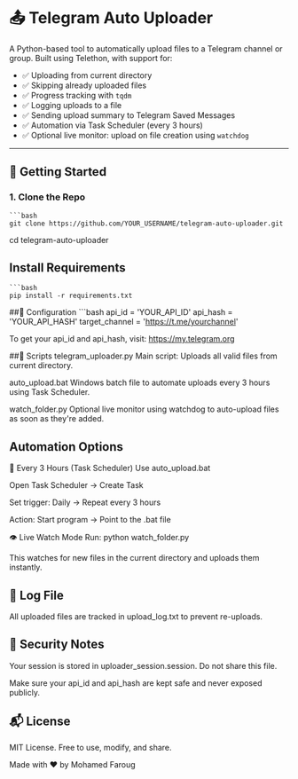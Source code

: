# 📤 Telegram Auto Uploader

A Python-based tool to automatically upload files to a Telegram channel or group. Built using Telethon, with support for:

- ✅ Uploading from current directory
- ✅ Skipping already uploaded files
- ✅ Progress tracking with `tqdm`
- ✅ Logging uploads to a file
- ✅ Sending upload summary to Telegram Saved Messages
- ✅ Automation via Task Scheduler (every 3 hours)
- ✅ Optional live monitor: upload on file creation using `watchdog`

---

## 🚀 Getting Started

### 1. Clone the Repo

    ```bash
    git clone https://github.com/YOUR_USERNAME/telegram-auto-uploader.git
  cd telegram-auto-uploader
## Install Requirements
    ```bash
    pip install -r requirements.txt


##🔧 Configuration
    ```bash
        api_id = 'YOUR_API_ID'
        api_hash = 'YOUR_API_HASH'
        target_channel = 'https://t.me/yourchannel'

To get your api_id and api_hash, visit: https://my.telegram.org


##📜 Scripts
telegram_uploader.py
Main script: Uploads all valid files from current directory.

auto_upload.bat
Windows batch file to automate uploads every 3 hours using Task Scheduler.

watch_folder.py
Optional live monitor using watchdog to auto-upload files as soon as they're added.


## Automation Options
🔁 Every 3 Hours (Task Scheduler)
Use auto_upload.bat

Open Task Scheduler → Create Task

Set trigger: Daily → Repeat every 3 hours

Action: Start program → Point to the .bat file

👁️ Live Watch Mode
Run:
    python watch_folder.py

This watches for new files in the current directory and uploads them instantly.


## 📄 Log File
All uploaded files are tracked in upload_log.txt to prevent re-uploads.

## 🔐 Security Notes
Your session is stored in uploader_session.session. Do not share this file.

Make sure your api_id and api_hash are kept safe and never exposed publicly.

## 📬 License
MIT License. Free to use, modify, and share.

Made with ❤️ by Mohamed Faroug



